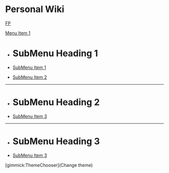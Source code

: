 # Personal Wiki

[FP](functional_programming.md)

[Menu Item 1]()

* # SubMenu Heading 1

* [SubMenu Item 1](sub/inside.md)
* [SubMenu Item 2](subitem2.md)

- - - -
* # SubMenu Heading 2

* [SubMenu Item 3](subitem3.md)
- - - -
* # SubMenu Heading 3
* [SubMenu Item 3](subitem3.md)

[gimmick:ThemeChooser](Change theme)
